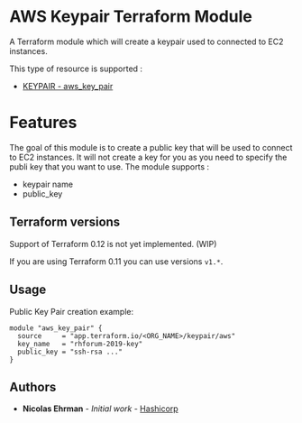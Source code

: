 # AWS Keypair Terraform Module 

A Terraform module which will create a keypair used to connected to EC2 instances.

This type of resource is supported :
- [KEYPAIR - aws_key_pair](https://www.terraform.io/docs/providers/aws/r/key_pair.html)

# Features

The goal of this module is to create a public key that will be used to connect to EC2 instances. 
It will not create a key for you as you need to specify the publi key that you want to use.
The module supports :

- keypair name
- public_key

## Terraform versions

Support of Terraform 0.12 is not yet implemented. (WIP)

If you are using Terraform 0.11 you can use versions `v1.*`.

## Usage

Public Key Pair creation example: 

```hcl
module "aws_key_pair" {
  source     = "app.terraform.io/<ORG_NAME>/keypair/aws"
  key_name   = "rhforum-2019-key"
  public_key = "ssh-rsa ..."
}
```

## Authors

* **Nicolas Ehrman** - *Initial work* - [Hashicorp](https://www.hashicorp.com)



